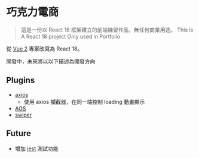 # 巧克力電商
 > 這是一份以 React 18 框架建立的前端練習作品，無任何商業用途。
 > This is A React 18 project Only used in Portfolio

從 [Vue 2](https://github.com/Nighthree/ChocolateShop_vue_cli4) 專案改寫為 React 18。

開發中，未來將以以下描述為開發方向

## Plugins
 - [axios](https://www.npmjs.com/package/axios)
    - 使用 axios 攔截器，在同一端控制 loading 動畫顯示
 - [AOS](https://michalsnik.github.io/aos/)
 - [swiper](https://swiperjs.com/react)

## Future
 - 增加 [jest](https://jestjs.io/) 測試功能